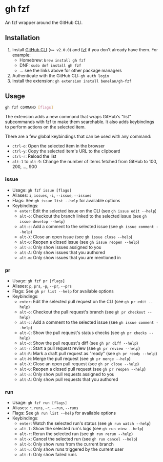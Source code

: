 # gh fzf

An fzf wrapper around the GitHub CLI.

## Installation

1. Install [GitHub CLI](https://github.com/cli/cli#installation) (`>= v2.0.0`) and [fzf](https://github.com/junegunn/fzf#installation) if you don't already have them. For example:
   - Homebrew: `brew install gh fzf`
   - DNF: `sudo dnf install gh fzf`
   - ... see the links above for other package managers
2. Authenticate with the GitHub CLI: `gh auth login`
3. Install the extension: `gh extension install benelan/gh-fzf`

## Usage

```sh
gh fzf COMMAND [flags]
```

The extension adds a new command that wraps GitHub's "list" subcommands with fzf to make them searchable. It also adds keybindings to perform actions on the selected item.

There are a few global keybindings that can be used with any command:

- `ctrl-o`: Open the selected item in the browser
- `ctrl-y`: Copy the selected item's URL to the clipboard
- `ctrl-r`: Reload the list
- `alt-1` to `alt-9`: Change the number of items fetched from GitHub to 100, 200, ..., 900

### issue

- Usage: `gh fzf issue [flags]`
- Aliases: `i`, `issues`, `-i`, `--issue`, `--issues`
- Flags: See `gh issue list --help` for available options
- Keybindings:
  - `enter`: Edit the selected issue on the CLI (see `gh issue edit --help`)
  - `alt-o`: Checkout the branch linked to the selected issue (see `gh issue develop --help`)
  - `alt-c`: Add a comment to the selected issue (see `gh issue comment --help`)
  - `alt-X`: Close an open issue (see `gh issue close --help`)
  - `alt-O`: Reopen a closed issue (see `gh issue reopen --help`)
  - `alt-a`: Only show issues assigned to you
  - `alt-A`: Only show issues that you authored
  - `alt-m`: Only show issues that you are mentioned in

### pr

- Usage: `gh fzf pr [flags]`
- Aliases: `p`, `prs`, `-p`, `--pr`, `--prs`
- Flags: See `gh pr list --help` for available options
- Keybindings:
  - `enter`: Edit the selected pull request on the CLI (see `gh pr edit --help`)
  - `alt-o`: Checkout the pull request's branch (see `gh pr checkout --help`)
  - `alt-c`: Add a comment to the selected issue (see `gh issue comment --help`)
  - `alt-C`: Show the pull request's status checks (see `gh pr checks --help`)
  - `alt-d`: Show the pull request's diff (see `gh pr diff --help`)
  - `alt-r`: Start a pull request review (see `gh pr review --help`)
  - `alt-R`: Mark a draft pull request as "ready" (see `gh pr ready --help`)
  - `alt-M`: Merge the pull request (see `gh pr merge --help`)
  - `alt-X`: Close an open pull request (see `gh pr close --help`)
  - `alt-O`: Reopen a closed pull request (see `gh pr reopen --help`)
  - `alt-a`: Only show pull requests assigned to you
  - `alt-A`: Only show pull requests that you authored

### run

- Usage: `gh fzf run [flags]`
- Aliases: `r`, `runs`, `-r`, `--run`, `--runs`
- Flags: See `gh run list --help` for available options
- Keybindings:
  - `enter`: Watch the selected run's status (see `gh run watch --help`)
  - `alt-l`: Show the selected run's logs (see `gh run view --help`)
  - `alt-r`: Rerun the selected run (see `gh run rerun --help`)
  - `alt-x`: Cancel the selected run (see `gh run cancel --help`)
  - `alt-b`: Only show runs from the current branch
  - `alt-u`: Only show runs triggered by the current user
  - `alt-f`: Only show failed runs
